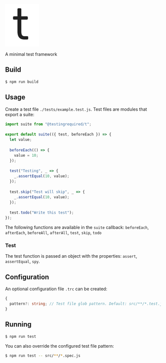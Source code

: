 ![t](t.png)

A minimal test framework

## Build

```bash
$ npm run build
```

## Usage

Create a test file `./tests/example.test.js`. Test files are modules that export a suite:

```javascript
import suite from "@testingrequired/t";

export default suite(({ test, beforeEach }) => {
  let value;

  beforeEach(() => {
    value = 10;
  });

  test("Testing", _ => {
    _.assertEqual(10, value);
  });

  test.skip("Test will skip", _ => {
    _.assertEqual(10, value);
  });

  test.todo("Write this test");
});
```

The following functions are available in the `suite` callback: `beforeEach`, `afterEach`, `beforeAll`, `afterAll`, `test`, `skip`, `todo`

### Test

The test function is passed an object with the properties: `assert`, `assertEqual`, `spy`.

## Configuration

An optional configuration file `.trc` can be created:

```typescript
{
  pattern?: string; // Test file glob pattern. Default: src/**/*.test.js
}
```

## Running

```bash
$ npm run test
```

You can also override the configured test file pattern:

```bash
$ npm run test -- src/**/*.spec.js
```
